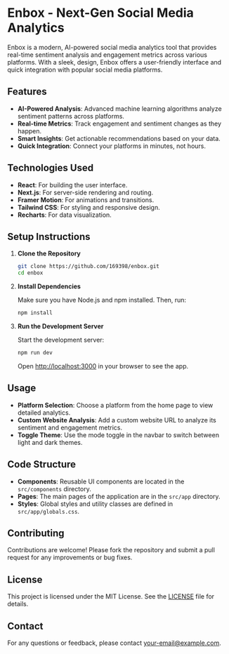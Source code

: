 # Enbox - Next-Gen Social Media Analytics

Enbox is a modern, AI-powered social media analytics tool that provides real-time sentiment analysis and engagement metrics across various platforms. With a sleek,  design, Enbox offers a user-friendly interface and quick integration with popular social media platforms.

## Features

- **AI-Powered Analysis**: Advanced machine learning algorithms analyze sentiment patterns across platforms.
- **Real-time Metrics**: Track engagement and sentiment changes as they happen.
- **Smart Insights**: Get actionable recommendations based on your data.
- **Quick Integration**: Connect your platforms in minutes, not hours.

## Technologies Used

- **React**: For building the user interface.
- **Next.js**: For server-side rendering and routing.
- **Framer Motion**: For animations and transitions.
- **Tailwind CSS**: For styling and responsive design.
- **Recharts**: For data visualization.

## Setup Instructions

1. **Clone the Repository**

   ```bash
   git clone https://github.com/169398/enbox.git
   cd enbox
   ```

2. **Install Dependencies**

   Make sure you have Node.js and npm installed. Then, run:

   ```bash
   npm install
   ```

3. **Run the Development Server**

   Start the development server:

   ```bash
   npm run dev
   ```

   Open [http://localhost:3000](http://localhost:3000) in your browser to see the app.

## Usage

- **Platform Selection**: Choose a platform from the home page to view detailed analytics.
- **Custom Website Analysis**: Add a custom website URL to analyze its sentiment and engagement metrics.
- **Toggle Theme**: Use the mode toggle in the navbar to switch between light and dark themes.

## Code Structure

- **Components**: Reusable UI components are located in the `src/components` directory.
- **Pages**: The main pages of the application are in the `src/app` directory.
- **Styles**: Global styles and utility classes are defined in `src/app/globals.css`.

## Contributing

Contributions are welcome! Please fork the repository and submit a pull request for any improvements or bug fixes.

## License

This project is licensed under the MIT License. See the [LICENSE](LICENSE) file for details.

## Contact

For any questions or feedback, please contact [your-email@example.com](mailto:kulubiidris@gmail.com).
